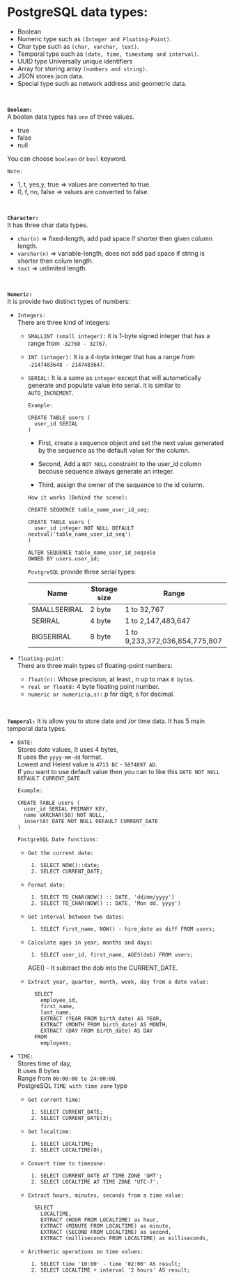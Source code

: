 # PostgreSQL data types:

- Boolean
- Numeric type such as `(Integer and Floating-Point)`.
- Char type such as `(char, varchar, text)`.
- Temporal type such as `(date, time, timestamp and interval)`.
- UUID type Universally unique identifiers
- Array for storing array `(numbers and string)`.
- JSON stores json data.
- Special type such as network address and geometric data.

<br>

**`Boolean:`**<br>
A boolan data types has `one` of three values.

- true
- false
- null

You can choose `boolean` or `bool` keyword.

`Note:`<br>

- 1, t, yes,y, true => values are converted to true.
- 0, f, no, false => values are converted to false.

<br>

**`Character:`**<br>
It has three char data types.

- `char(n)` => fixed-length, add pad space if shorter then given column length.
- `varchar(n)` => variable-length, does not add pad space if string is shorter then colum length.
- `text` => unlimited length.

<br>

**`Numeric:`**<br>
It is provide two distinct types of numbers:

- `Integers:` <br>
  There are three kind of integers:

  - `SMALLINT (small integer):` it is 1-byte signed integer that has a range from `-32768 - 32767`. <br>
  - `INT (integer):` It is a 4-byte integer that has a range from `-2147483648 - 2147483647`. <br>
  - `SERIAL:` It is a same as `integer` except that will autometically generate and populate value into serial. it is similar to `AUTO_INCREMENT`.

    `Example:`

    ```PostgreSQL
    CREATE TABLE users (
      user_id SERIAL
    )
    ```

    - First, create a sequence object and set the next value generated by the sequence as the default value for the column.

    - Second, Add a `NOT NULL` constraint to the user_id column becouse sequence always generate an integer.

    - Third, assign the owner of the sequence to the id column.

    `How it works (Behind the scene):`

    ```PostgreSQL
    CREATE SEQUENCE table_name_user_id_seq;

    CREATE TABLE users (
      user_id integer NOT NULL DEFAULT nextval('table_name_user_id_seq')
    )

    ALTER SEQUENCE table_name_user_id_seqsele
    OWNED BY users.user_id;
    ```

    `PostgreSQL` provide three serial types:

    | Name         | Storage size | Range                          |
    | ------------ | ------------ | ------------------------------ |
    | SMALLSERIRAL | 2 byte       | 1 to 32,767                    |
    | SERIRAL      | 4 byte       | 1 to 2,147,483,647             |
    | BIGSERIRAL   | 8 byte       | 1 to 9,233,372,036,854,775,807 |

- `floating-point:`<br>
  There are three main types of floating-point numbers:

  - `float(n):` Whose precision, at least , n up to max `8 bytes`.
  - `real or float8:` 4 byte floating point number.
  - `numeric or numeric(p,s):` p for digit, s for decimal.

<br>

**`Temporal:`**
It is allow you to store date and /or time data.
It has 5 main temporal data types.

- `DATE:` <br>
  Stores date values, It uses 4 bytes, <br> It uses the `yyyy-mm-dd` format. <br> Lowest and Heiest value is `4713 BC` - `5874897 AD`. <br> If you want to use default value then you can to like this
  `DATE NOT NULL DEFAULT CURRENT_DATE`

  `Example:`

  ```PostgreSQL
  CREATE TABLE users (
    user_id SERIAL PRIMARY KEY,
    name VARCHAR(50) NOT NULL,
    insertAt DATE NOT NULL DEFAULT CURRENT_DATE
  )
  ```

  `PostgreSQL Date functions:`

  - `Get the current date:`
    ```PostgreSQL
     1. SELECT NOW()::date;
     2. SELECT CURRENT_DATE;
    ```
  - `Format date:`
    ```PostgreSQL
     1. SELECT TO_CHAR(NOW() :: DATE, 'dd/mm/yyyy')
     2. SELECT TO_CHAR(NOW() :: DATE, 'Mon dd, yyyy')
    ```
  - `Get interval between two dates:`
    ```PostgreSQL
     1. SELECT first_name, NOW() - hire_date as diff FROM users;
    ```
  - `Calculate ages in year, months and days:`

    ```PostgreSQL
     1. SELECT user_id, first_name, AGES(dob) FROM users;
    ```

    AGE() - It subtract the dob into the CURRENT_DATE.

  - `Extract year, quarter, month, week, day from a date value:`
    ```PostgreSQL
      SELECT
        employee_id,
        first_name,
        last_name,
        EXTRACT (YEAR FROM birth_date) AS YEAR,
        EXTRACT (MONTH FROM birth_date) AS MONTH,
        EXTRACT (DAY FROM birth_date) AS DAY
      FROM
        employees;
    ```

- `TIME:`<br>
  Stores time of day,<br> It uses 8 bytes <br> Range from `00:00:00 to 24:00:00`. <br>
  PostgreSQL `TIME with time zone` type

  - `Get current time:`

    ```PostgreSQL
     1. SELECT CURRENT_DATE;
     2. SELECT CURRENT_DATE(3);
    ```

  - `Get localtime:`

    ```PostgreSQL
     1. SELECT LOCALTIME;
     2. SELECT LOCALTIME(0);
    ```

  - `Convert time to timezone:`
    ```PostgreSQL
     1. SELECT CURRENT_DATE AT TIME ZONE 'GMT';
     2. SELECT LOCALTIME AT TIME ZONE 'UTC-7';
    ```
  - `Extract hours, minutes, seconds from a time value:`

    ```PostgreSQL
      SELECT
        LOCALTIME,
        EXTRACT (HOUR FROM LOCALTIME) as hour,
        EXTRACT (MINUTE FROM LOCALTIME) as minute,
        EXTRACT (SECOND FROM LOCALTIME) as second,
        EXTRACT (milliseconds FROM LOCALTIME) as milliseconds,
    ```

  - `Arithmetic operations on time values:`
    ```PostgreSQL
     1. SELECT time '10:00' - time '02:00' AS result;
     2. SELECT LOCALTIME + interval '2 hours' AS result;
    ```
